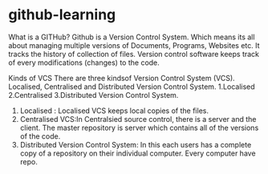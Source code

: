 # github-learning
What is a GITHub?
Github is a Version Control System. Which means its all about managing multiple  versions of Documents, Programs, Websites etc. It tracks the history of collection of files.  Version control software keeps track of every modifications (changes) to the code.

Kinds of VCS
There are three kindsof Version Control System (VCS).
Localised, Centralised and Distributed Version Control System.
1.Localised
2.Centralised
3.Distributed Version Control System.
 
1. Localised : Localised VCS keeps local copies of the files. 
2. Centralised VCS:In Centralsied source control, there is a server and the client. The master repository is server which contains all of the versions of the code. 
3. Distributed Version Control System: In this each users has a complete copy of a repository on their individual computer. Every computer have repo.  
